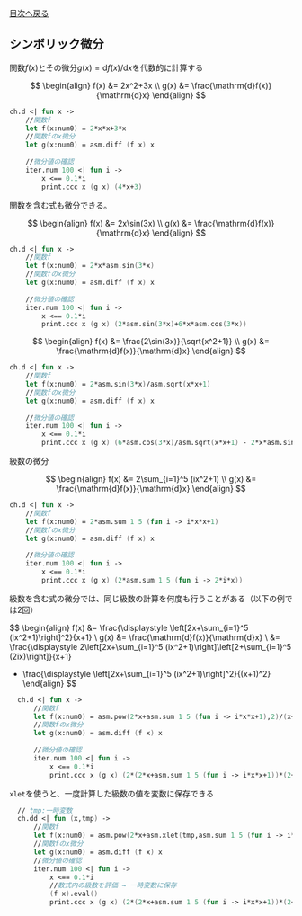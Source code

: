 [目次へ戻る](index.md)
## シンボリック微分

関数$f(x)$とその微分$g(x)=\mathrm{d}f(x)/\mathrm{d}x$を代数的に計算する

$$
\begin{align}
f(x) &= 2x^2+3x
\\
g(x) &= \frac{\mathrm{d}f(x)}{\mathrm{d}x}
\end{align}
$$

```fsharp
ch.d <| fun x ->
    //関数f
    let f(x:num0) = 2*x*x+3*x
    //関数fのx微分
    let g(x:num0) = asm.diff (f x) x
    
    //微分値の確認
    iter.num 100 <| fun i ->
        x <== 0.1*i
        print.ccc x (g x) (4*x+3)
```

関数を含む式も微分できる。

$$
\begin{align}
f(x) &= 2x\sin(3x)
\\
g(x) &= \frac{\mathrm{d}f(x)}{\mathrm{d}x}
\end{align}
$$

```fsharp
ch.d <| fun x ->
    //関数f
    let f(x:num0) = 2*x*asm.sin(3*x)
    //関数fのx微分
    let g(x:num0) = asm.diff (f x) x
    
    //微分値の確認
    iter.num 100 <| fun i ->
        x <== 0.1*i
        print.ccc x (g x) (2*asm.sin(3*x)+6*x*asm.cos(3*x))
```

$$
\begin{align}
f(x) &= \frac{2\sin(3x)}{\sqrt{x^2+1}}
\\
g(x) &= \frac{\mathrm{d}f(x)}{\mathrm{d}x}
\end{align}
$$

```fsharp
ch.d <| fun x ->
    //関数f
    let f(x:num0) = 2*asm.sin(3*x)/asm.sqrt(x*x+1)
    //関数fのx微分
    let g(x:num0) = asm.diff (f x) x
    
    //微分値の確認
    iter.num 100 <| fun i ->
        x <== 0.1*i
        print.ccc x (g x) (6*asm.cos(3*x)/asm.sqrt(x*x+1) - 2*x*asm.sin(3*x)/asm.pow(x*x+1,1.5))
```

級数の微分

$$
\begin{align}
f(x) &= 2\sum_{i=1}^5 (ix^2+1)
\\
g(x) &= \frac{\mathrm{d}f(x)}{\mathrm{d}x}
\end{align}
$$

```fsharp
ch.d <| fun x ->
    //関数f
    let f(x:num0) = 2*asm.sum 1 5 (fun i -> i*x*x+1)
    //関数fのx微分
    let g(x:num0) = asm.diff (f x) x
    
    //微分値の確認
    iter.num 100 <| fun i ->
        x <== 0.1*i
        print.ccc x (g x) (2*asm.sum 1 5 (fun i -> 2*i*x))
```

級数を含む式の微分では、同じ級数の計算を何度も行うことがある（以下の例では2回）

$$
\begin{align}
f(x)
&= \frac{\displaystyle \left[2x+\sum_{i=1}^5 (ix^2+1)\right]^2}{x+1}
\\
g(x)
&= \frac{\mathrm{d}f(x)}{\mathrm{d}x}
\\
&= \frac{\displaystyle 2\left[2x+\sum_{i=1}^5 (ix^2+1)\right]\left[2+\sum_{i=1}^5 (2ix)\right]}{x+1}
 - \frac{\displaystyle \left[2x+\sum_{i=1}^5 (ix^2+1)\right]^2}{(x+1)^2}
\end{align}
$$

```fsharp
  ch.d <| fun x ->
      //関数f
      let f(x:num0) = asm.pow(2*x+asm.sum 1 5 (fun i -> i*x*x+1),2)/(x+1)
      //関数fのx微分
      let g(x:num0) = asm.diff (f x) x
      
      //微分値の確認
      iter.num 100 <| fun i ->
          x <== 0.1*i
          print.ccc x (g x) (2*(2*x+asm.sum 1 5 (fun i -> i*x*x+1))*(2+asm.sum 1 5 (fun i -> 2*i*x))/(x+1)-asm.pow(2*x+asm.sum 1 5 (fun i -> i*x*x+1),2)/asm.pow(x+1,2))
```

`xlet`を使うと、一度計算した級数の値を変数に保存できる

```fsharp
  // tmp:一時変数
  ch.dd <| fun (x,tmp) ->
      //関数f
      let f(x:num0) = asm.pow(2*x+asm.xlet(tmp,asm.sum 1 5 (fun i -> i*x*x+1)),2)/(x+1)
      //関数fのx微分
      let g(x:num0) = asm.diff (f x) x
      //微分値の確認
      iter.num 100 <| fun i ->
          x <== 0.1*i
          //数式内の級数を評価 → 一時変数に保存
          (f x).eval()
          print.ccc x (g x) (2*(2*x+asm.sum 1 5 (fun i -> i*x*x+1))*(2+asm.sum 1 5 (fun i -> 2*i*x))/(x+1)-asm.pow(2*x+asm.sum 1 5 (fun i -> i*x*x+1),2)/asm.pow(x+1,2))
```
